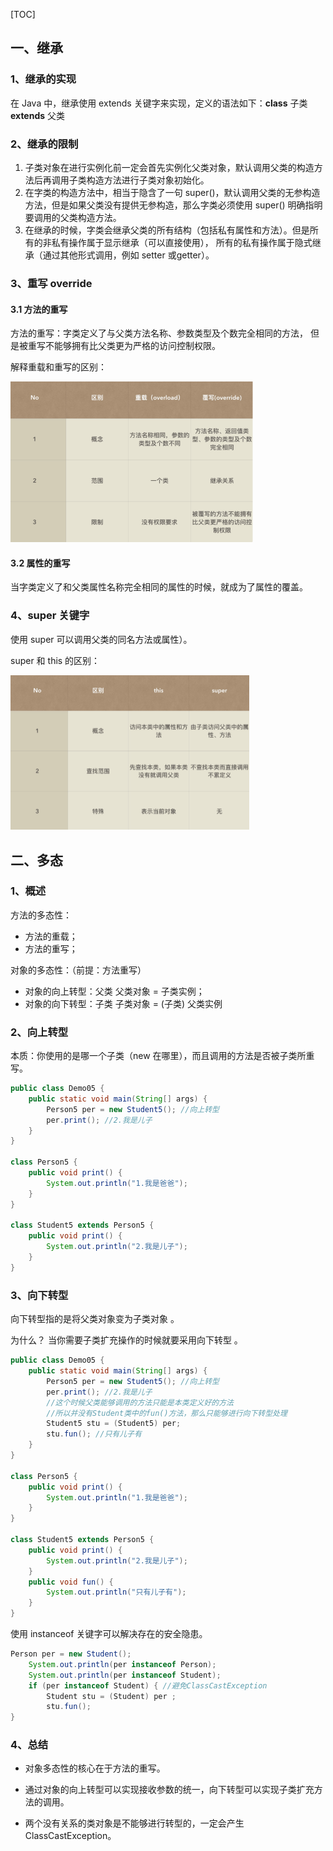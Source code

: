[TOC]

## 一、继承

### 1、继承的实现

 在 Java 中，继承使用 extends 关键字来实现，定义的语法如下：**class** 子类 **extends** 父类 

### 2、继承的限制

1. 子类对象在进行实例化前一定会首先实例化父类对象，默认调用父类的构造方法后再调用子类构造方法进行子类对象初始化。 
2. 在字类的构造方法中，相当于隐含了一句 super()，默认调用父类的无参构造方法，但是如果父类没有提供无参构造，那么字类必须使用 super() 明确指明要调用的父类构造方法。
3. 在继承的时候，字类会继承父类的所有结构（包括私有属性和方法）。但是所有的非私有操作属于显示继承（可以直接使用）， 所有的私有操作属于隐式继承（通过其他形式调用，例如 setter 或getter）。 

### 3、重写 override

#### 3.1 方法的重写

方法的重写：字类定义了与父类方法名称、参数类型及个数完全相同的方法， 但是被重写不能够拥有比父类更为严格的访问控制权限。 

解释重载和重写的区别：

<img src="../../imgs/1580623893557.png" alt="1580623893557" style="zoom: 50%;" />

#### 3.2 属性的重写

当字类定义了和父类属性名称完全相同的属性的时候，就成为了属性的覆盖。

### 4、super 关键字

使用 super 可以调用父类的同名方法或属性）。

super 和 this 的区别：

<img src="../../imgs/1580624109584.png" alt="1580624109584" style="zoom:50%;" />

## 二、多态

### 1、概述

方法的多态性：

- 方法的重载；
- 方法的重写；

对象的多态性：（前提：方法重写）

- 对象的向上转型：父类 父类对象 = 子类实例；
- 对象的向下转型：子类 子类对象 = (子类) 父类实例

### 2、向上转型

本质：你使用的是哪一个子类（new 在哪里），而且调用的方法是否被子类所重写。

```java
public class Demo05 {
    public static void main(String[] args) {
        Person5 per = new Student5(); //向上转型
        per.print(); //2.我是儿子
    }
}

class Person5 {
    public void print() {
        System.out.println("1.我是爸爸");
    }
}

class Student5 extends Person5 {
    public void print() {
        System.out.println("2.我是儿子");
    }
}
```

### 3、向下转型

 向下转型指的是将父类对象变为子类对象 。

为什么？ 当你需要子类扩充操作的时候就要采用向下转型 。

```java
public class Demo05 {
    public static void main(String[] args) {
        Person5 per = new Student5(); //向上转型
        per.print(); //2.我是儿子
        //这个时候父类能够调用的方法只能是本类定义好的方法
        //所以并没有Student类中的fun()方法，那么只能够进行向下转型处理
        Student5 stu = (Student5) per;
        stu.fun(); //只有儿子有
    }
}

class Person5 {
    public void print() {
        System.out.println("1.我是爸爸");
    }
}

class Student5 extends Person5 {
    public void print() {
        System.out.println("2.我是儿子");
    }
    public void fun() {
        System.out.println("只有儿子有");
    }
}
```

使用 instanceof 关键字可以解决存在的安全隐患。

```java
Person per = new Student();
    System.out.println(per instanceof Person);
    System.out.println(per instanceof Student);
    if (per instanceof Student) { //避免ClassCastException
        Student stu = (Student) per ;
        stu.fun();
}
```

### 4、总结

- 对象多态性的核心在于方法的重写。

- 通过对象的向上转型可以实现接收参数的统一，向下转型可以实现子类扩充方法的调用。
- 两个没有关系的类对象是不能够进行转型的，一定会产生 ClassCastException。

